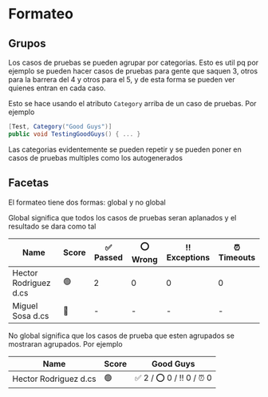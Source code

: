 # Formateo

## Grupos

Los casos de pruebas se pueden agrupar por categorias. Esto es util pq por ejemplo se pueden hacer casos de pruebas para
gente que saquen 3, otros para la barrera del 4 y otros para el 5, y de esta forma se pueden ver quienes entran en cada
caso.

Esto se hace usando el atributo `Category` arriba de un caso de pruebas. Por ejemplo

```csharp
[Test, Category("Good Guys")]
public void TestingGoodGuys() { ... }
```

Las categorias evidentemente se pueden repetir y se pueden poner en casos de pruebas multiples como los autogenerados

## Facetas

El formateo tiene dos formas: global y no global

Global significa que todos los casos de pruebas seran aplanados y el resultado se dara como tal

| Name                  | Score | ✅ Passed | ⭕️ Wrong | ‼️ Exceptions | ⏰ Timeouts |
|-----------------------|-------|----------|----------|---------------|------------|
| Hector Rodriguez d.cs | 🟢    | 2        | 0        | 0             | 0          |
| Miguel Sosa d.cs      | 🔴    | -        | -        | -             | -          |

No global significa que los casos de prueba que esten agrupados se mostraran agrupados. Por ejemplo

| Name                  | Score | Good Guys               |
|-----------------------|-------|-------------------------|
| Hector Rodriguez d.cs | 🟢    | ✅ 2 / ⭕️ 0 / ‼️ 0 / ⏰ 0 |

